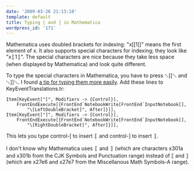 ```yaml
---
date: '2009-03-26 21:13:10'
template: default
title: Typing ⟦ and ⟧ in Mathematica
wordpress_id: '171'
---
```


Mathematica uses doubled brackets for indexing: "x[[1]]" means the first element of x.  It also supports special characters for indexing; they look like "x〚1〛".  The special characters are nice because they take less space (when displayed by Mathematica) and look quite different.

To type the special characters in Mathematica, you have to press ␛[[␛ and ␛]]␛. I found <a href="http://web.ift.uib.no/~szhorvat/mmatricks.php">a tip for typing them more easily</a>.  Add these lines to KeyEventTranslations.tr:

    Item[KeyEvent["[", Modifiers -> {Control}],
        FrontEndExecute[{FrontEnd`NotebookWrite[FrontEnd`InputNotebook[],
            "\[LeftDoubleBracket]", After]}]],
    Item[KeyEvent["]", Modifiers -> {Control}],
        FrontEndExecute[{FrontEnd`NotebookWrite[FrontEnd`InputNotebook[],
            "\[RightDoubleBracket]", After]}]],

This lets you type control-[ to insert 〚 and control-] to insert 〛.

I don't know why Mathematica uses 〚 and 〛 (which are characters x301a and x301b from the CJK Symbols and Punctuation range) instead of ⟦ and ⟧ (which are x27e6 and x27e7 from the Miscellanous Math Symbols-A range).
